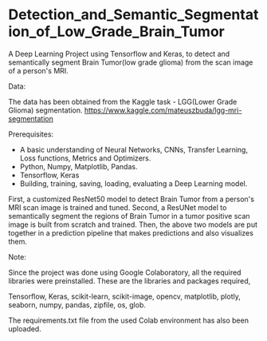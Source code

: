 # Detection_and_Semantic_Segmentation_of_Low_Grade_Brain_Tumor
A Deep Learning Project using Tensorflow and Keras, to detect and semantically segment Brain Tumor(low grade glioma) from the scan image of a person's MRI.

Data:

  The data has been obtained from the Kaggle task - LGG(Lower Grade Glioma) segmentation.
  https://www.kaggle.com/mateuszbuda/lgg-mri-segmentation

Prerequisites:

* A basic understanding of Neural Networks, CNNs, Transfer Learning, Loss functions, Metrics and Optimizers.
* Python, Numpy, Matplotlib, Pandas.
* Tensorflow, Keras
* Building, training, saving, loading, evaluating a Deep Learning model.


First, a customized ResNet50 model to detect Brain Tumor from a person's MRI scan image is trained and tuned.
Second, a ResUNet model to semantically segment the regions of Brain Tumor in a tumor positive scan image is built from scratch and trained.
Then, the above two models are put together in a prediction pipeline that makes predictions and also visualizes them.


Note:

Since the project was done using Google Colaboratory, all the required libraries were preinstalled.
These are the libraries and packages required,

Tensorflow, Keras, scikit-learn, scikit-image, opencv, matplotlib, plotly, seaborn, numpy, pandas, zipfile, os, glob.

The requirements.txt file from the used Colab environment has also been uploaded.




